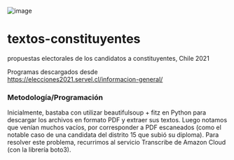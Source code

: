 ![image](https://user-images.githubusercontent.com/7134649/118342213-62f05380-b4f0-11eb-800b-365e7183820a.png)

# textos-constituyentes
propuestas electorales de los candidatos a constituyentes, Chile 2021

Programas descargados desde https://elecciones2021.servel.cl/informacion-general/


### Metodología/Programación
Inicialmente, bastaba con utilizar beautifulsoup + fitz en Python para descargar los archivos en formato PDF y extraer sus textos. Luego notamos que venían muchos vacíos, por corresponder a PDF escaneados (como el notable caso de una candidata del distrito 15 que subió su diploma). Para resolver este problema, recurrimos al servicio Transcribe de Amazon Cloud (con la librería boto3).
